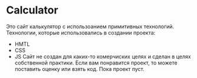# Calculator
Это сайт калькулятор с использоанием примитивных технологий. 
Технологии, которые использовались в создании проекта: 
 - HMTL
 - CSS
 - JS
Сайт не создан для каких-то комерчиских целях и сделан в целях собственной практики. Если вам понравится проект, то можете поставить оценку или взять код.
Пока проект пуст. 
